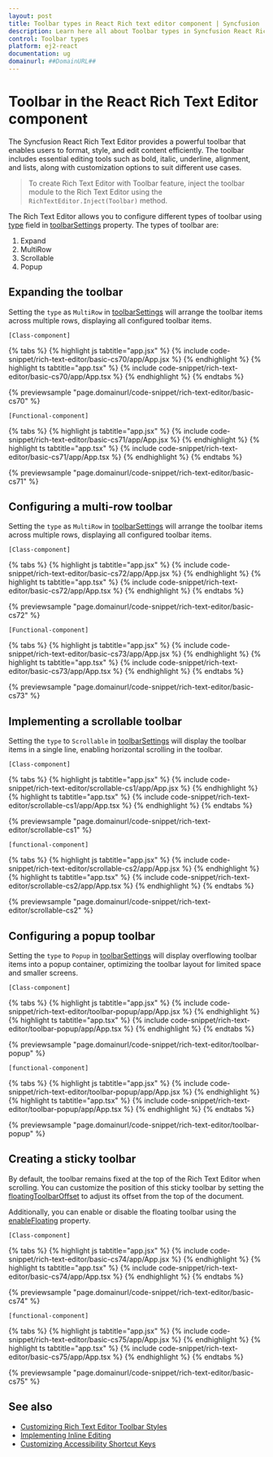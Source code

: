 ```yaml
---
layout: post
title: Toolbar types in React Rich text editor component | Syncfusion
description: Learn here all about Toolbar types in Syncfusion React Rich text editor component of Syncfusion Essential JS 2 and more.
control: Toolbar types 
platform: ej2-react
documentation: ug
domainurl: ##DomainURL##
---
```


# Toolbar in the React Rich Text Editor component

The Syncfusion React Rich Text Editor provides a powerful toolbar that enables users to format, style, and edit content efficiently. The toolbar includes essential editing tools such as bold, italic, underline, alignment, and lists, along with customization options to suit different use cases.

> To create Rich Text Editor with Toolbar feature, inject the toolbar module to the Rich Text Editor using the `RichTextEditor.Inject(Toolbar)` method.

The Rich Text Editor allows you to configure different types of toolbar using [type](https://ej2.syncfusion.com/react/documentation/api/rich-text-editor/toolbarSettings/#type) field in [toolbarSettings](https://ej2.syncfusion.com/react/documentation/api/rich-text-editor/toolbarSettings/) property. The types of toolbar are:

1. Expand 
2. MultiRow
3. Scrollable
4. Popup

## Expanding the toolbar

Setting the `type` as `MultiRow` in [toolbarSettings](https://ej2.syncfusion.com/react/documentation/api/rich-text-editor/toolbarSettings/#type) will arrange the toolbar items across multiple rows, displaying all configured toolbar items.

`[Class-component]`

{% tabs %}
{% highlight js tabtitle="app.jsx" %}
{% include code-snippet/rich-text-editor/basic-cs70/app/App.jsx %}
{% endhighlight %}
{% highlight ts tabtitle="app.tsx" %}
{% include code-snippet/rich-text-editor/basic-cs70/app/App.tsx %}
{% endhighlight %}
{% endtabs %}

 {% previewsample "page.domainurl/code-snippet/rich-text-editor/basic-cs70" %}

`[Functional-component]`

{% tabs %}
{% highlight js tabtitle="app.jsx" %}
{% include code-snippet/rich-text-editor/basic-cs71/app/App.jsx %}
{% endhighlight %}
{% highlight ts tabtitle="app.tsx" %}
{% include code-snippet/rich-text-editor/basic-cs71/app/App.tsx %}
{% endhighlight %}
{% endtabs %}

 {% previewsample "page.domainurl/code-snippet/rich-text-editor/basic-cs71" %}

## Configuring a multi-row toolbar

Setting the `type` as `MultiRow` in [toolbarSettings](https://ej2.syncfusion.com/react/documentation/api/rich-text-editor/toolbarSettings/#type) will arrange the toolbar items across multiple rows, displaying all configured toolbar items.

`[Class-component]`

{% tabs %}
{% highlight js tabtitle="app.jsx" %}
{% include code-snippet/rich-text-editor/basic-cs72/app/App.jsx %}
{% endhighlight %}
{% highlight ts tabtitle="app.tsx" %}
{% include code-snippet/rich-text-editor/basic-cs72/app/App.tsx %}
{% endhighlight %}
{% endtabs %}

 {% previewsample "page.domainurl/code-snippet/rich-text-editor/basic-cs72" %}

`[Functional-component]`

{% tabs %}
{% highlight js tabtitle="app.jsx" %}
{% include code-snippet/rich-text-editor/basic-cs73/app/App.jsx %}
{% endhighlight %}
{% highlight ts tabtitle="app.tsx" %}
{% include code-snippet/rich-text-editor/basic-cs73/app/App.tsx %}
{% endhighlight %}
{% endtabs %}

 {% previewsample "page.domainurl/code-snippet/rich-text-editor/basic-cs73" %}

## Implementing a scrollable toolbar

Setting the `type` to `Scrollable` in [toolbarSettings](https://ej2.syncfusion.com/react/documentation/api/rich-text-editor/toolbarSettings/#type) will display the toolbar items in a single line, enabling horizontal scrolling in the toolbar.

`[Class-component]`

{% tabs %}
{% highlight js tabtitle="app.jsx" %}
{% include code-snippet/rich-text-editor/scrollable-cs1/app/App.jsx %}
{% endhighlight %}
{% highlight ts tabtitle="app.tsx" %}
{% include code-snippet/rich-text-editor/scrollable-cs1/app/App.tsx %}
{% endhighlight %}
{% endtabs %}

 {% previewsample "page.domainurl/code-snippet/rich-text-editor/scrollable-cs1" %}

`[functional-component]`

{% tabs %}
{% highlight js tabtitle="app.jsx" %}
{% include code-snippet/rich-text-editor/scrollable-cs2/app/App.jsx %}
{% endhighlight %}
{% highlight ts tabtitle="app.tsx" %}
{% include code-snippet/rich-text-editor/scrollable-cs2/app/App.tsx %}
{% endhighlight %}
{% endtabs %}

 {% previewsample "page.domainurl/code-snippet/rich-text-editor/scrollable-cs2" %}

 ## Configuring a popup toolbar

Setting the `type` to `Popup` in [toolbarSettings](https://ej2.syncfusion.com/react/documentation/api/rich-text-editor/toolbarSettings/#type) will display overflowing toolbar items into a popup container, optimizing the toolbar layout for limited space and smaller screens.

`[Class-component]`

{% tabs %}
{% highlight js tabtitle="app.jsx" %}
{% include code-snippet/rich-text-editor/toolbar-popup/app/App.jsx %}
{% endhighlight %}
{% highlight ts tabtitle="app.tsx" %}
{% include code-snippet/rich-text-editor/toolbar-popup/app/App.tsx %}
{% endhighlight %}
{% endtabs %}

 {% previewsample "page.domainurl/code-snippet/rich-text-editor/toolbar-popup" %}

`[functional-component]`

{% tabs %}
{% highlight js tabtitle="app.jsx" %}
{% include code-snippet/rich-text-editor/toolbar-popup/app/App.jsx %}
{% endhighlight %}
{% highlight ts tabtitle="app.tsx" %}
{% include code-snippet/rich-text-editor/toolbar-popup/app/App.tsx %}
{% endhighlight %}
{% endtabs %}

 {% previewsample "page.domainurl/code-snippet/rich-text-editor/toolbar-popup" %}

## Creating a sticky toolbar

By default, the toolbar remains fixed at the top of the Rich Text Editor when scrolling. You can customize the position of this sticky toolbar by setting the [floatingToolbarOffset](https://ej2.syncfusion.com/react/documentation/api/rich-text-editor/#floatingtoolbaroffset) to adjust its offset from the top of the document.

Additionally, you can enable or disable the floating toolbar using the [enableFloating](https://ej2.syncfusion.com/react/documentation/api/rich-text-editor/toolbarSettings/#enablefloating) property.

`[Class-component]`

{% tabs %}
{% highlight js tabtitle="app.jsx" %}
{% include code-snippet/rich-text-editor/basic-cs74/app/App.jsx %}
{% endhighlight %}
{% highlight ts tabtitle="app.tsx" %}
{% include code-snippet/rich-text-editor/basic-cs74/app/App.tsx %}
{% endhighlight %}
{% endtabs %}

 {% previewsample "page.domainurl/code-snippet/rich-text-editor/basic-cs74" %}

`[functional-component]`

{% tabs %}
{% highlight js tabtitle="app.jsx" %}
{% include code-snippet/rich-text-editor/basic-cs75/app/App.jsx %}
{% endhighlight %}
{% highlight ts tabtitle="app.tsx" %}
{% include code-snippet/rich-text-editor/basic-cs75/app/App.tsx %}
{% endhighlight %}
{% endtabs %}

 {% previewsample "page.domainurl/code-snippet/rich-text-editor/basic-cs75" %}

## See also

* [Customizing Rich Text Editor Toolbar Styles](https://ej2.syncfusion.com/react/documentation/rich-text-editor/style#customizing-the-rich-text-editors-toolbar)
* [Implementing Inline Editing](https://ej2.syncfusion.com/react/documentation/rich-text-editor/inline-mode)
* [Customizing Accessibility Shortcut Keys](https://ej2.syncfusion.com/react/documentation/rich-text-editor/accessibility#keyboard-interaction)